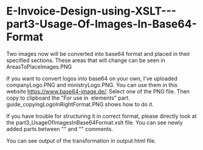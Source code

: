 # E-Invoice-Design-using-XSLT---part3-Usage-Of-Images-In-Base64-Format

Two images now will be converted into base64 format and placed in their specified sections.
These areas that will change can be seen in AreasToPlaceImages.PNG

If you want to convert logos into base64 on your own, I've uploaded companyLogo.PNG and ministryLogo.PNG.
You can use them in this website https://www.base64-image.de/. Select one of the PNG file. Then copy to clipboard the "For use in <img> elements" part.
guide_copyingLogoInRightFormat.PNG shows how to do it.

If you have trouble for structuring it in correct format, please directly look at the part3_UsageOfImagesInBase64Format.xslt file.
You can see newly added parts between "<!--newly added part is below -->" and "<!--newly added part is above -->" comments.

You can see output of the transformation in output.html file.